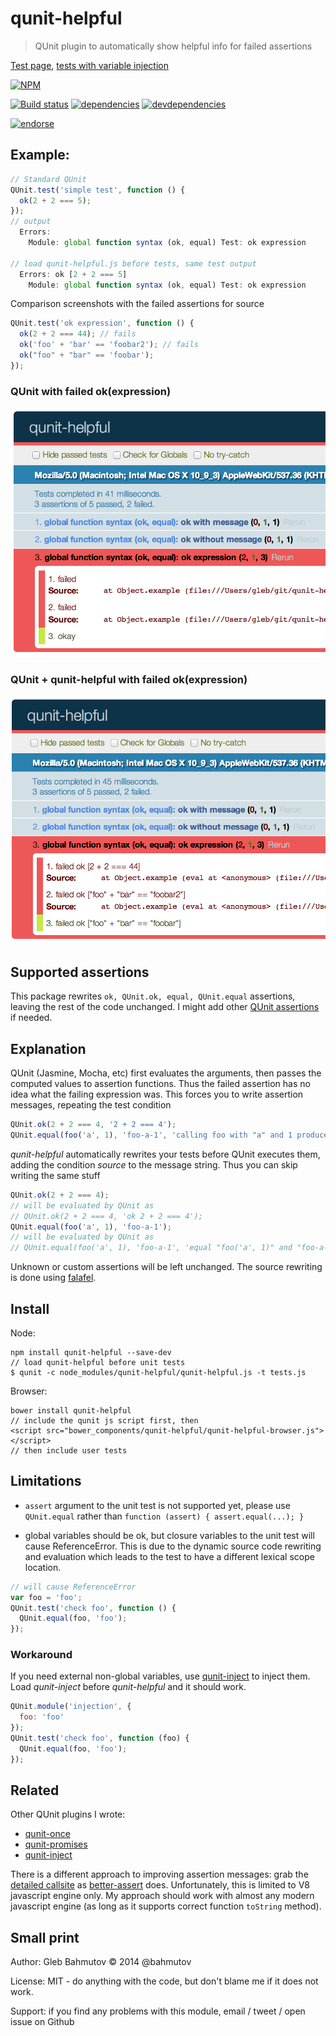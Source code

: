# qunit-helpful

> QUnit plugin to automatically show helpful info for failed assertions

[Test page](http://glebbahmutov.com/qunit-helpful/),
[tests with variable injection](http://glebbahmutov.com/qunit-helpful/index-with-inject.html)

[![NPM][qunit-helpful-icon]][qunit-helpful-url]

[![Build status][qunit-helpful-ci-image]][qunit-helpful-ci-url]
[![dependencies][qunit-helpful-dependencies-image]][qunit-helpful-dependencies-url]
[![devdependencies][qunit-helpful-devdependencies-image]][qunit-helpful-devdependencies-url]

[![endorse][endorse-image]][endorse-url]

## Example:

```js
// Standard QUnit
QUnit.test('simple test', function () {
  ok(2 + 2 === 5);
});
// output
  Errors:
    Module: global function syntax (ok, equal) Test: ok expression

// load qunit-helpful.js before tests, same test output
  Errors: ok [2 + 2 === 5]
    Module: global function syntax (ok, equal) Test: ok expression
```

Comparison screenshots with the failed assertions for source

```js
QUnit.test('ok expression', function () {
  ok(2 + 2 === 44); // fails
  ok('foo' + 'bar' == 'foobar2'); // fails
  ok("foo" + "bar" == 'foobar');
});
```

### QUnit with failed ok(expression)

![qunit-helpful-off](images/qunit-helpful-off.png)

### QUnit + qunit-helpful with failed ok(expression)

![qunit-helpful-on](images/qunit-helpful-on.png)

## Supported assertions

This package rewrites `ok, QUnit.ok, equal, QUnit.equal` assertions, leaving the rest of the
code unchanged. I might add other [QUnit assertions](http://api.qunitjs.com/category/assert/)
if needed.

## Explanation

QUnit (Jasmine, Mocha, etc) first evaluates the arguments, then passes the computed
values to assertion functions. Thus the failed assertion has no idea what the failing expression was.
This forces you to write assertion messages, repeating the test condition

```js
QUnit.ok(2 + 2 === 4, '2 + 2 === 4');
QUnit.equal(foo('a', 1), 'foo-a-1', 'calling foo with "a" and 1 produces "foo-a-1"');
```

*qunit-helpful* automatically rewrites your tests before QUnit executes them,
adding the condition *source* to the message string. Thus you can skip writing the
same stuff

```js
QUnit.ok(2 + 2 === 4);
// will be evaluated by QUnit as
// QUnit.ok(2 + 2 === 4, 'ok 2 + 2 === 4');
QUnit.equal(foo('a', 1), 'foo-a-1');
// will be evaluated by QUnit as
// QUnit.equal(foo('a', 1), 'foo-a-1', 'equal "foo('a', 1)" and "foo-a-1"');
```

Unknown or custom assertions will be left unchanged. The source rewriting is done
using [falafel](https://www.npmjs.org/package/falafel).

## Install

Node:

```
npm install qunit-helpful --save-dev
// load qunit-helpful before unit tests
$ qunit -c node_modules/qunit-helpful/qunit-helpful.js -t tests.js
```

Browser:

```
bower install qunit-helpful
// include the qunit js script first, then
<script src="bower_components/qunit-helpful/qunit-helpful-browser.js"></script>
// then include user tests
```

## Limitations

* `assert` argument to the unit test is not supported yet, please use `QUnit.equal` rather than
`function (assert) { assert.equal(...); }`

* global variables should be ok, but closure variables to the unit test will cause ReferenceError.
This is due to the dynamic source code rewriting and evaluation which leads to the test to have
a different lexical scope location.

```js
// will cause ReferenceError
var foo = 'foo';
QUnit.test('check foo', function () {
  QUnit.equal(foo, 'foo');
});
```

### Workaround

If you need external non-global variables, use [qunit-inject](https://github.com/bahmutov/qunit-inject)
to inject them. Load *qunit-inject* before *qunit-helpful* and it should work.

```js
QUnit.module('injection', {
  foo: 'foo'
});
QUnit.test('check foo', function (foo) {
  QUnit.equal(foo, 'foo');
});
```

## Related

Other QUnit plugins I wrote:

* [qunit-once](https://github.com/bahmutov/qunit-once)
* [qunit-promises](https://github.com/bahmutov/qunit-promises)
* [qunit-inject](https://github.com/bahmutov/qunit-inject)

There is a different approach to improving assertion messages: grab the
[detailed callsite](https://github.com/visionmedia/callsite) as
[better-assert](https://www.npmjs.org/package/better-assert) does. Unfortunately,
this is limited to V8 javascript engine only. My approach should work with almost
any modern javascript engine (as long as it supports correct function `toString` method).

## Small print

Author: Gleb Bahmutov &copy; 2014 @bahmutov

License: MIT - do anything with the code, but don't blame me if it does not work.

Support: if you find any problems with this module, email / tweet / open issue on Github

[qunit-helpful-icon]: https://nodei.co/npm/qunit-helpful.png?downloads=true
[qunit-helpful-url]: https://npmjs.org/package/qunit-helpful
[qunit-helpful-ci-image]: https://travis-ci.org/bahmutov/qunit-helpful.png?branch=master
[qunit-helpful-ci-url]: https://travis-ci.org/bahmutov/qunit-helpful
[qunit-helpful-dependencies-image]: https://david-dm.org/bahmutov/qunit-helpful.png
[qunit-helpful-dependencies-url]: https://david-dm.org/bahmutov/qunit-helpful
[qunit-helpful-devdependencies-image]: https://david-dm.org/bahmutov/qunit-helpful/dev-status.png
[qunit-helpful-devdependencies-url]: https://david-dm.org/bahmutov/qunit-helpful#info=devDependencies
[endorse-image]: https://api.coderwall.com/bahmutov/endorsecount.png
[endorse-url]: https://coderwall.com/bahmutov
